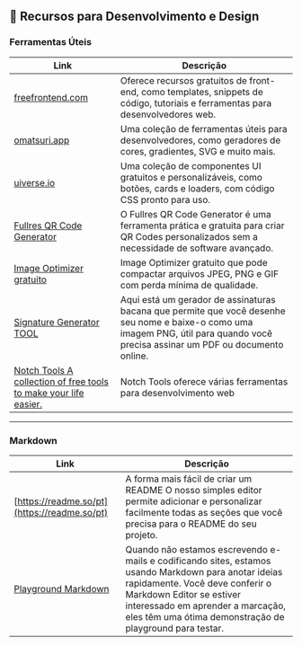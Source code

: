 
## 🔧 Recursos para Desenvolvimento e Design

### Ferramentas Úteis

| Link                      | Descrição                                                                 |
|---------------------------|---------------------------------------------------------------------------|
| [freefrontend.com](https://freefrontend.com/) | Oferece recursos gratuitos de front-end, como templates, snippets de código, tutoriais e ferramentas para desenvolvedores web. |
| [omatsuri.app](https://omatsuri.app/)         | Uma coleção de ferramentas úteis para desenvolvedores, como geradores de cores, gradientes, SVG e muito mais. |
| [uiverse.io](https://uiverse.io/)             | Uma coleção de componentes UI gratuitos e personalizáveis, como botões, cards e loaders, com código CSS pronto para uso. |
| [Fullres QR Code Generator](https://fullres.com/qr-code-generator) | O Fullres QR Code Generator é uma ferramenta prática e gratuita para criar QR Codes personalizados sem a necessidade de software avançado. |
| [Image Optimizer gratuito](https://fullres.com/image-optimizer) | Image Optimizer gratuito que pode compactar arquivos JPEG, PNG e GIF com perda mínima de qualidade. |
| [Signature Generator TOOL](https://fullres.com/signature-generator) | Aqui está um gerador de assinaturas bacana que permite que você desenhe seu nome e baixe-o como uma imagem PNG, útil para quando você precisa assinar um PDF ou documento online. |
| [Notch Tools A collection of free tools to make your life easier.](https://notchtools.com/) | Notch Tools oferece várias ferramentas para desenvolvimento web | 


---


### Markdown

| Link                      | Descrição                                                                 |
|---------------------------|---------------------------------------------------------------------------|
| [https://readme.so/pt](https://readme.so/pt) | A forma mais fácil de criar um README O nosso simples editor permite adicionar e personalizar facilmente todas as seções que você precisa para o README do seu projeto. |
| [Playground Markdown](https://markdowneditor.org/) | Quando não estamos escrevendo e-mails e codificando sites, estamos usando Markdown para anotar ideias rapidamente. Você deve conferir o Markdown Editor se estiver interessado em aprender a marcação, eles têm uma ótima demonstração de playground para testar. |









